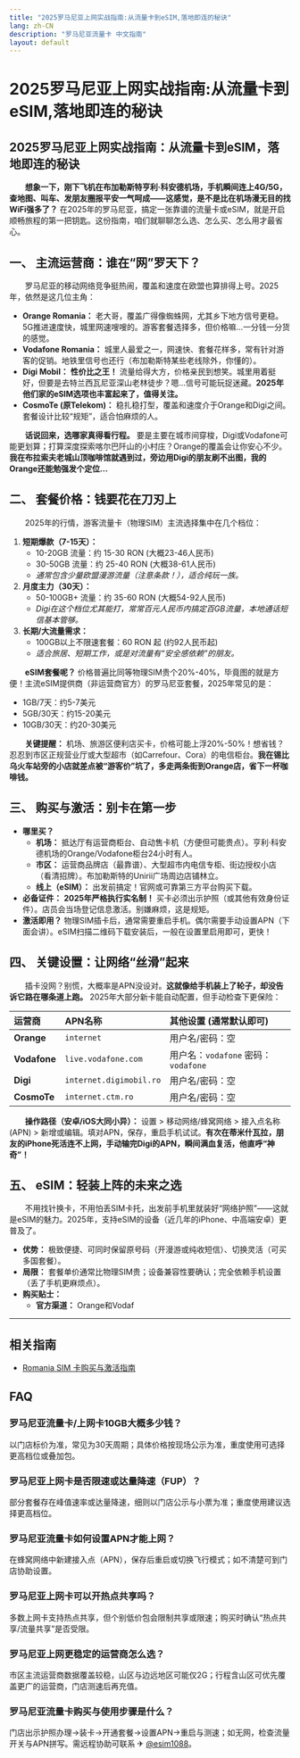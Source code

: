 ```yaml
---
title: "2025罗马尼亚上网实战指南:从流量卡到eSIM,落地即连的秘诀"
lang: zh-CN
description: "罗马尼亚流量卡 中文指南"
layout: default
---
```

# 2025罗马尼亚上网实战指南:从流量卡到eSIM,落地即连的秘诀

## 2025罗马尼亚上网实战指南：从流量卡到eSIM，落地即连的秘诀

　　**想象一下，刚下飞机在布加勒斯特亨利·科安德机场，手机瞬间连上4G/5G，查地图、叫车、发朋友圈报平安一气呵成——这感觉，是不是比在机场漫无目的找WiFi强多了？** 在2025年的罗马尼亚，搞定一张靠谱的流量卡或eSIM，就是开启顺畅旅程的第一把钥匙。这份指南，咱们就聊聊怎么选、怎么买、怎么用才最省心。

## 一、 主流运营商：谁在“网”罗天下？

　　罗马尼亚的移动网络竞争挺热闹，覆盖和速度在欧盟也算排得上号。2025年，依然是这几位主角：

*   **Orange Romania：** 老大哥，覆盖广得像蜘蛛网，尤其乡下地方信号更稳。5G推进速度快，城里网速嗖嗖的。游客套餐选择多，但价格嘛...一分钱一分货的感觉。
*   **Vodafone Romania：** 城里人最爱之一，网速快、套餐花样多，常有针对游客的促销。地铁里信号也还行（布加勒斯特某些老线除外，你懂的）。
*   **Digi Mobil：** **性价比之王！** 流量给得大方，价格亲民到想笑。城里用着挺好，但要是去特兰西瓦尼亚深山老林徒步？嗯...信号可能玩捉迷藏。**2025年他们家的eSIM选项也丰富起来了，值得关注。**
*   **CosmoTe (原Telekom)：** 稳扎稳打型，覆盖和速度介于Orange和Digi之间。套餐设计比较“规矩”，适合怕麻烦的人。

　　**话说回来，选哪家真得看行程。** 要是主要在城市间穿梭，Digi或Vodafone可能更划算；打算深度探索喀尔巴阡山的小村庄？Orange的覆盖会让你安心不少。**我在布拉索夫老城山顶咖啡馆就遇到过，旁边用Digi的朋友刷不出图，我的Orange还能勉强发个定位...**

## 二、 套餐价格：钱要花在刀刃上

　　2025年的行情，游客流量卡（物理SIM）主流选择集中在几个档位：

1.  **短期爆款（7-15天）：**
    *   10-20GB 流量：约 15-30 RON (大概23-46人民币)
    *   30-50GB 流量：约 25-40 RON (大概38-61人民币)
    *   *通常包含少量欧盟漫游流量（注意条款！），适合纯玩一族。*
2.  **月度主力（30天）：**
    *   50-100GB+ 流量：约 35-60 RON (大概54-92人民币)
    *   *Digi在这个档位尤其能打，常常百元人民币内搞定百GB流量，本地通话短信基本管够。*
3.  **长期/大流量需求：**
    *   100GB以上不限速套餐：60 RON 起 (约92人民币起)
    *   *适合旅居、短期工作，或是对流量有“安全感依赖”的朋友。*

　　**eSIM套餐呢？** 价格普遍比同等物理SIM贵个20%-40%，毕竟图的就是方便！主流eSIM提供商（非运营商官方）的罗马尼亚套餐，2025年常见的是：

*   1GB/7天：约5-7美元
*   5GB/30天：约15-20美元
*   10GB/30天：约20-30美元

　　**关键提醒：** 机场、旅游区便利店买卡，价格可能上浮20%-50%！想省钱？忍忍到市区正规营业厅或大型超市（如Carrefour、Cora）的电信柜台。**我在锡比乌火车站旁的小店就差点被“游客价”坑了，多走两条街到Orange店，省下一杯咖啡钱。**

## 三、 购买与激活：别卡在第一步

*   **哪里买？**
    *   **机场：** 抵达厅有运营商柜台、自动售卡机（方便但可能贵点）。亨利·科安德机场的Orange/Vodafone柜台24小时有人。
    *   **市区：** 运营商品牌店（最靠谱）、大型超市内电信专柜、街边授权小店（看清招牌）。布加勒斯特的Unirii广场周边店铺林立。
    *   **线上（eSIM）：** 出发前搞定！官网或可靠第三方平台购买下载。
*   **必备证件：** **2025年严格执行实名制！** 买卡必须出示护照（或其他有效身份证件）。店员会当场登记信息激活。别嫌麻烦，这是规矩。
*   **激活即用？** 物理SIM插卡后，通常需要重启手机。偶尔需要手动设置APN（下面会讲）。eSIM扫描二维码下载安装后，一般在设置里启用即可，更快！

## 四、 关键设置：让网络“丝滑”起来

　　插卡没网？别慌，大概率是APN没设对。**这就像给手机装上了轮子，却没告诉它路在哪条道上跑。** 2025年大部分新卡能自动配置，但手动检查下更保险：

| 运营商      | APN名称         | 其他设置 (通常默认即可)       |
| :---------- | :-------------- | :---------------------------- |
| **Orange**  | `internet`      | 用户名/密码：空               |
| **Vodafone**| `live.vodafone.com` | 用户名：`vodafone` 密码：`vodafone` |
| **Digi**    | `internet.digimobil.ro` | 用户名/密码：空               |
| **CosmoTe** | `internet.ctm.ro`   | 用户名/密码：空               |

　　**操作路径（安卓/iOS大同小异）：** 设置 > 移动网络/蜂窝网络 > 接入点名称 (APN) > 新增或编辑。填对APN，保存，重启手机试试。**有次在蒂米什瓦拉，朋友的iPhone死活连不上网，手动输完Digi的APN，瞬间满血复活，他直呼“神奇”！**

## 五、 eSIM：轻装上阵的未来之选

　　不用找针换卡，不用怕丢SIM卡托，出发前手机里就装好“网络护照”——这就是eSIM的魅力。2025年，支持eSIM的设备（近几年的iPhone、中高端安卓）更普及了。

*   **优势：** 极致便捷、可同时保留原号码（开漫游或纯收短信）、切换灵活（可买多国套餐）。
*   **局限：** 套餐单价通常比物理SIM贵；设备兼容性要确认；完全依赖手机设置（丢了手机更麻烦点）。
*   **购买贴士：**
    *   **官方渠道：** Orange和Vodaf

<!-- crosslink -->
---

## 相关指南

- [Romania SIM 卡购买与激活指南](https://faciylike.github.io/romania-sim-guides)

<!-- BEGIN_ROMANIA_FAQ -->
## FAQ

### 罗马尼亚流量卡/上网卡10GB大概多少钱？
以门店标价为准，常见为30天周期；具体价格按现场公示为准，重度使用可选择更高档位或叠加包。

### 罗马尼亚上网卡是否限速或达量降速（FUP）？
部分套餐存在峰值速率或达量降速，细则以门店公示与小票为准；重度使用建议选择更高档位。

### 罗马尼亚流量卡如何设置APN才能上网？
在蜂窝网络中新建接入点（APN），保存后重启或切换飞行模式；如不清楚可到门店协助设置。

### 罗马尼亚上网卡可以开热点共享吗？
多数上网卡支持热点共享，但个别低价包会限制共享或限速；购买时确认“热点共享/流量共享”是否受限。

### 罗马尼亚上网更稳定的运营商怎么选？
市区主流运营商数据覆盖较稳，山区与边远地区可能仅2G；行程含山区可优先覆盖更广的运营商，门店测速后再充值。

### 罗马尼亚流量卡购买与使用步骤是什么？
门店出示护照办理→装卡→开通套餐→设置APN→重启与测速；如无网，检查流量开关与APN拼写。需远程协助可联系 ✈ [@esim1088](https://t.me/s/esim1088)。

<script type="application/ld+json">
{"@context": "https://schema.org", "@type": "FAQPage", "mainEntity": [{"@type": "Question", "name": "罗马尼亚流量卡/上网卡10GB大概多少钱？", "acceptedAnswer": {"@type": "Answer", "text": "以门店标价为准，常见为30天周期；具体价格按现场公示为准，重度使用可选择更高档位或叠加包。"}}, {"@type": "Question", "name": "罗马尼亚上网卡是否限速或达量降速（FUP）？", "acceptedAnswer": {"@type": "Answer", "text": "部分套餐存在峰值速率或达量降速，细则以门店公示与小票为准；重度使用建议选择更高档位。"}}, {"@type": "Question", "name": "罗马尼亚流量卡如何设置APN才能上网？", "acceptedAnswer": {"@type": "Answer", "text": "在蜂窝网络中新建接入点（APN），保存后重启或切换飞行模式；如不清楚可到门店协助设置。"}}, {"@type": "Question", "name": "罗马尼亚上网卡可以开热点共享吗？", "acceptedAnswer": {"@type": "Answer", "text": "多数上网卡支持热点共享，但个别低价包会限制共享或限速；购买时确认“热点共享/流量共享”是否受限。"}}, {"@type": "Question", "name": "罗马尼亚上网更稳定的运营商怎么选？", "acceptedAnswer": {"@type": "Answer", "text": "市区主流运营商数据覆盖较稳，山区与边远地区可能仅2G；行程含山区可优先覆盖更广的运营商，门店测速后再充值。"}}, {"@type": "Question", "name": "罗马尼亚流量卡购买与使用步骤是什么？", "acceptedAnswer": {"@type": "Answer", "text": "门店出示护照办理→装卡→开通套餐→设置APN→重启与测速；如无网，检查流量开关与APN拼写。需远程协助可联系 ✈ @esim1088。"}}]}
</script>
<!-- END_ROMANIA_FAQ -->

